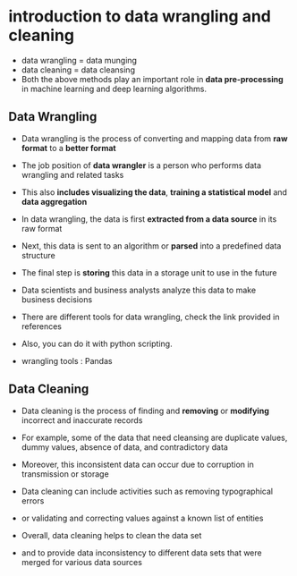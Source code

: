# introduction to data wrangling and cleaning
- data wrangling = data munging
- data cleaning = data cleansing
- Both the above methods play an important role in __data pre-processing__ in machine learning and deep learning algorithms.

## Data Wrangling
- Data wrangling is the process of converting and mapping data from __raw format__ to a __better format__
- The job position of __data wrangler__ is a person who performs data wrangling and related tasks
- This also __includes visualizing the data__, __training a statistical model__ and __data aggregation__

- In data wrangling, the data is first __extracted from a data source__ in its raw format
- Next, this data is sent to an algorithm or __parsed__ into a predefined data structure
- The final step is __storing__ this data in a storage unit to use in the future
- Data scientists and business analysts analyze this data to make business decisions
- There are different tools for data wrangling, check the link provided in references
- Also, you can do it with python scripting.

- wrangling tools : Pandas
## Data Cleaning
- Data cleaning is the process of finding and __removing__ or __modifying__ incorrect and inaccurate records
- For example, some of the data that need cleansing are duplicate values, dummy values, absence of data, and contradictory data
- Moreover, this inconsistent data can occur due to corruption in transmission or storage

- Data cleaning can include activities such as removing typographical errors
- or validating and correcting values against a known list of entities
- Overall, data cleaning helps to clean the data set
- and to provide data inconsistency to different data sets that were merged for various data sources

